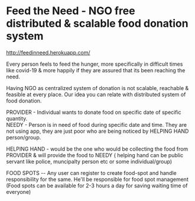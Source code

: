 # Feed the Need - NGO free distributed & scalable food donation system

http://feedinneed.herokuapp.com/

Every person feels to feed the hunger, more specifically in difficult times like covid-19 &amp; more happily if they are assured that its been reaching the need.  

Having NGO as centralized system of donation is not scalable, reachable &amp; feasible at every place.  Our idea you can relate with distributed system of food donation.  

PROVIDER - Individual wants to donate food on specific date of specific quantity.  
NEEDY - Person is in need of food during specific date and time. They are not using app, they are just poor who are being noticed by HELPING HAND person/group.  

HELPING HAND - would be the one who would be collecting the food from PROVIDER &amp; will provide the food to NEEDY ( helping hand can be public servant like police, muncipalty person etc or some individual/group)  

FOOD SPOTS -- Any user can register to create food-spot and handle responsibility for the same. He'll be responsible for food spot management (Food spots can be available for 2-3 hours a day for saving waiting time of everyone)
